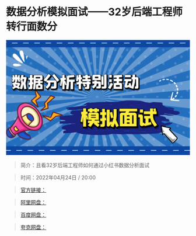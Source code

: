 # 数据分析模拟面试——32岁后端工程师转行面数分

![img](../../assets/CioPOWJkuA-Acrm6AAUZzlQbzAc357.png)

> 简介：且看32岁后端工程师如何通过小红书数据分析面试

> 时间：2022年04月24日 / 20:00

> [官方链接：]()

> [阿里网盘：]()

> [百度网盘：]()

> [夸克网盘：]()
